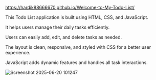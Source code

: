  https://hardik88666670.github.io/Welcome-to-My-Todo-List/

 
 This Todo List application is built using HTML, CSS, and JavaScript.

It helps users manage their daily tasks efficiently.

Users can easily add, edit, and delete tasks as needed.

The layout is clean, responsive, and styled with CSS for a better user experience.

JavaScript adds dynamic features and handles all task interactions.

![Screenshot 2025-06-20 101247](https://github.com/user-attachments/assets/643bb229-940c-459c-8f7f-ef7c738f37f7)
